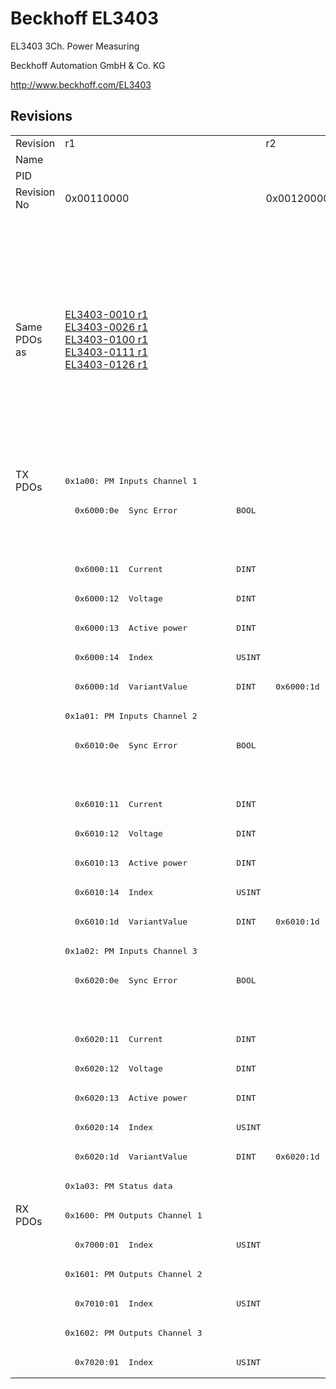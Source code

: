# Beckhoff EL3403

EL3403 3Ch. Power Measuring

Beckhoff Automation GmbH & Co. KG

http://www.beckhoff.com/EL3403

## Revisions
<table>
<tr >
<td>Revision</td>
<td><div class="foo">r1</div></td>
<td><div class="foo">r2</div></td>
<td><div class="foo">r3</div></td>
<td><div class="foo">r4</div></td>
<td><div class="foo">r5</div></td>
<td><div class="foo">r6</div></td>
<td><div class="foo">r7</div></td>
</tr>
<tr >
<td>Name</td>
<td colspan=7 align="center"><div class="foo">EL3403 3Ch. Power Measuring</div></td>
</tr>
<tr >
<td>PID</td>
<td colspan=7 align="center"><div class="foo">0x0d4b3052</div></td>
</tr>
<tr >
<td>Revision No</td>
<td><div class="foo">0x00110000</div></td>
<td><div class="foo">0x00120000</div></td>
<td><div class="foo">0x00130000</div></td>
<td><div class="foo">0x00140000</div></td>
<td><div class="foo">0x00150000</div></td>
<td><div class="foo">0x00160000</div></td>
<td><div class="foo">0x00170000</div></td>
</tr>
<tr >
<td>Same PDOs as</td>
<td><div class="foo"><a href="EL3403-0010">EL3403-0010 r1</a><br/><a href="EL3403-0026">EL3403-0026 r1</a><br/><a href="EL3403-0100">EL3403-0100 r1</a><br/><a href="EL3403-0111">EL3403-0111 r1</a><br/><a href="EL3403-0126">EL3403-0126 r1</a></div></td>
<td colspan=4 align="center"><div class="foo"><a href="EL3403-0010">EL3403-0010 r2</a><br/><a href="EL3403-0010">EL3403-0010 r3</a><br/><a href="EL3403-0010">EL3403-0010 r4</a><br/><a href="EL3403-0010">EL3403-0010 r5</a><br/><a href="EL3403-0026">EL3403-0026 r2</a><br/><a href="EL3403-0026">EL3403-0026 r3</a><br/><a href="EL3403-0026">EL3403-0026 r4</a><br/><a href="EL3403-0026">EL3403-0026 r5</a><br/><a href="EL3403-0100">EL3403-0100 r2</a><br/><a href="EL3403-0100">EL3403-0100 r3</a><br/><a href="EL3403-0100">EL3403-0100 r4</a><br/><a href="EL3403-0100">EL3403-0100 r5</a><br/><a href="EL3403-0111">EL3403-0111 r2</a><br/><a href="EL3403-0111">EL3403-0111 r3</a><br/><a href="EL3403-0111">EL3403-0111 r4</a><br/><a href="EL3403-0111">EL3403-0111 r5</a><br/><a href="EL3403-0126">EL3403-0126 r2</a><br/><a href="EL3403-0126">EL3403-0126 r3</a><br/><a href="EL3403-0126">EL3403-0126 r4</a><br/><a href="EL3403-0126">EL3403-0126 r5</a></div></td>
<td colspan=2 align="center"><div class="foo"><a href="EL3403-0010">EL3403-0010 r6</a><br/><a href="EL3403-0010">EL3403-0010 r7</a><br/><a href="EL3403-0010">EL3403-0010 r8</a><br/><a href="EL3403-0026">EL3403-0026 r6</a><br/><a href="EL3403-0026">EL3403-0026 r7</a><br/><a href="EL3403-0026">EL3403-0026 r8</a><br/><a href="EL3403-0100">EL3403-0100 r6</a><br/><a href="EL3403-0100">EL3403-0100 r7</a><br/><a href="EL3403-0100">EL3403-0100 r8</a><br/><a href="EL3403-0111">EL3403-0111 r6</a><br/><a href="EL3403-0111">EL3403-0111 r7</a><br/><a href="EL3403-0111">EL3403-0111 r8</a><br/><a href="EL3403-0126">EL3403-0126 r6</a><br/><a href="EL3403-0126">EL3403-0126 r7</a><br/><a href="EL3403-0126">EL3403-0126 r8</a><br/><a href="EL3403-0333">EL3403-0333 r7</a><br/><a href="EL3403-0333">EL3403-0333 r8</a></div></td>
</tr>
<tr class="txpdo pdosection">
<td rowspan=25 valign=top>TX PDOs</td>
<td colspan=7 align="left"><pre>0x1a00: PM Inputs Channel 1</pre></td>
<td></td>
</tr>
<tr class="txpdo">
<td colspan=5 align="left"><pre>  0x6000:0e  Sync Error            BOOL</pre></td>
<td colspan=2 align="left"></td>
</tr>
<tr class="txpdo">
<td colspan=5 align="left"></td>
<td colspan=2 align="left"><pre>  0x6000:10  TxPDO Toggle          BOOL</pre></td>
</tr>
<tr class="txpdo">
<td colspan=7 align="left"><pre>  0x6000:11  Current               DINT</pre></td>
</tr>
<tr class="txpdo">
<td colspan=7 align="left"><pre>  0x6000:12  Voltage               DINT</pre></td>
</tr>
<tr class="txpdo">
<td colspan=7 align="left"><pre>  0x6000:13  Active power          DINT</pre></td>
</tr>
<tr class="txpdo">
<td colspan=7 align="left"><pre>  0x6000:14  Index                 USINT</pre></td>
</tr>
<tr class="txpdo">
<td><pre>  0x6000:1d  VariantValue          DINT</pre></td>
<td colspan=6 align="left"><pre>  0x6000:1d  Variant value         DINT</pre></td>
</tr>
<tr class="txpdo pdosection">
<td colspan=7 align="left"><pre>0x1a01: PM Inputs Channel 2</pre></td>
</tr>
<tr class="txpdo">
<td colspan=5 align="left"><pre>  0x6010:0e  Sync Error            BOOL</pre></td>
<td colspan=2 align="left"></td>
</tr>
<tr class="txpdo">
<td colspan=5 align="left"></td>
<td colspan=2 align="left"><pre>  0x6010:10  TxPDO Toggle          BOOL</pre></td>
</tr>
<tr class="txpdo">
<td colspan=7 align="left"><pre>  0x6010:11  Current               DINT</pre></td>
</tr>
<tr class="txpdo">
<td colspan=7 align="left"><pre>  0x6010:12  Voltage               DINT</pre></td>
</tr>
<tr class="txpdo">
<td colspan=7 align="left"><pre>  0x6010:13  Active power          DINT</pre></td>
</tr>
<tr class="txpdo">
<td colspan=7 align="left"><pre>  0x6010:14  Index                 USINT</pre></td>
</tr>
<tr class="txpdo">
<td><pre>  0x6010:1d  VariantValue          DINT</pre></td>
<td colspan=6 align="left"><pre>  0x6010:1d  Variant value         DINT</pre></td>
</tr>
<tr class="txpdo pdosection">
<td colspan=7 align="left"><pre>0x1a02: PM Inputs Channel 3</pre></td>
</tr>
<tr class="txpdo">
<td colspan=5 align="left"><pre>  0x6020:0e  Sync Error            BOOL</pre></td>
<td colspan=2 align="left"></td>
</tr>
<tr class="txpdo">
<td colspan=5 align="left"></td>
<td colspan=2 align="left"><pre>  0x6020:10  TxPDO Toggle          BOOL</pre></td>
</tr>
<tr class="txpdo">
<td colspan=7 align="left"><pre>  0x6020:11  Current               DINT</pre></td>
</tr>
<tr class="txpdo">
<td colspan=7 align="left"><pre>  0x6020:12  Voltage               DINT</pre></td>
</tr>
<tr class="txpdo">
<td colspan=7 align="left"><pre>  0x6020:13  Active power          DINT</pre></td>
</tr>
<tr class="txpdo">
<td colspan=7 align="left"><pre>  0x6020:14  Index                 USINT</pre></td>
</tr>
<tr class="txpdo">
<td><pre>  0x6020:1d  VariantValue          DINT</pre></td>
<td colspan=6 align="left"><pre>  0x6020:1d  Variant value         DINT</pre></td>
</tr>
<tr class="txpdo pdosection">
<td colspan=7 align="left"><pre>0x1a03: PM Status data</pre></td>
</tr>
<tr class="rxpdo pdosection">
<td rowspan=6 valign=top>RX PDOs</td>
<td colspan=7 align="left"><pre>0x1600: PM Outputs Channel 1</pre></td>
<td></td>
</tr>
<tr class="rxpdo">
<td colspan=7 align="left"><pre>  0x7000:01  Index                 USINT</pre></td>
</tr>
<tr class="rxpdo pdosection">
<td colspan=7 align="left"><pre>0x1601: PM Outputs Channel 2</pre></td>
</tr>
<tr class="rxpdo">
<td colspan=7 align="left"><pre>  0x7010:01  Index                 USINT</pre></td>
</tr>
<tr class="rxpdo pdosection">
<td colspan=7 align="left"><pre>0x1602: PM Outputs Channel 3</pre></td>
</tr>
<tr class="rxpdo">
<td colspan=7 align="left"><pre>  0x7020:01  Index                 USINT</pre></td>
</tr>
</table>
